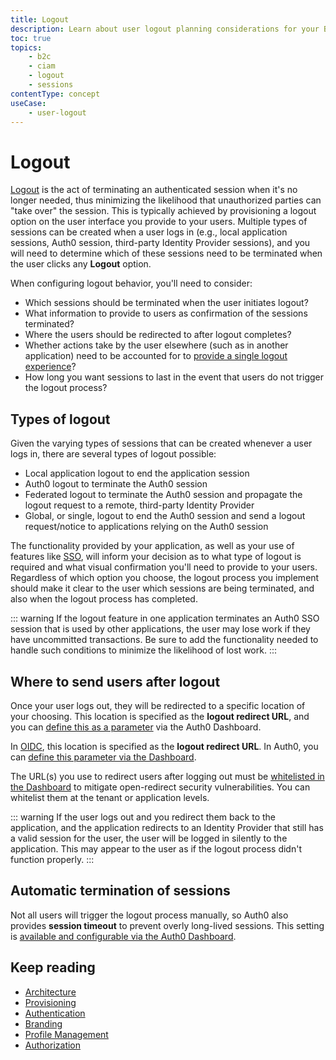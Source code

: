 ```yaml
---
title: Logout
description: Learn about user logout planning considerations for your B2C implementation.
toc: true
topics:
    - b2c
    - ciam
    - logout
    - sessions
contentType: concept
useCase:
    - user-logout
---
```

# Logout

[Logout](/logout) is the act of terminating an authenticated session when it's no longer needed, thus minimizing the likelihood that unauthorized parties can "take over" the session. This is typically achieved by provisioning a logout option on the user interface you provide to your users. Multiple types of sessions can be created when a user logs in (e.g., local application sessions, Auth0 session, third-party Identity Provider sessions), and you will need to determine which of these sessions need to be terminated when the user clicks any **Logout** option.

When configuring logout behavior, you'll need to consider:

* Which sessions should be terminated when the user initiates logout?
* What information to provide to users as confirmation of the sessions terminated?
* Where the users should be redirected to after logout completes?
* Whether actions take by the user elsewhere (such as in another application) need to be accounted for to [provide a single logout experience](/logout/guides/logout-applications#single-sign-out-configuration-example)?
* How long you want sessions to last in the event that users do not trigger the logout process?

## Types of logout

Given the varying types of sessions that can be created whenever a user logs in, there are several types of logout possible:

* Local application logout to end the application session
* Auth0 logout to terminate the Auth0 session
* Federated logout to terminate the Auth0 session and propagate the logout request to a remote, third-party Identity Provider
* Global, or single, logout to end the Auth0 session and send a logout request/notice to applications relying on the Auth0 session

The functionality provided by your application, as well as your use of features like [SSO](/sso), will inform your decision as to what type of logout is required and what visual confirmation you'll need to provide to your users. Regardless of which option you choose, the logout process you implement should make it clear to the user which sessions are being terminated, and also when the logout process has completed.

::: warning
If the logout feature in one application terminates an Auth0 SSO session that is used by other applications, the user may lose work if they have uncommitted transactions. Be sure to add the functionality needed to handle such conditions to minimize the likelihood of lost work.
:::

## Where to send users after logout

Once your user logs out, they will be redirected to a specific location of your choosing. This location is specified as the **logout redirect URL**, and you can [define this as a parameter](/logout/guides/redirect-users-after-logout) via the Auth0 Dashboard. 

In [OIDC](/protocols/oidc), this location is specified as the **logout redirect URL**. In Auth0, you can [define this parameter via the Dashboard](/logout/guides/redirect-users-after-logout).

The URL(s) you use to redirect users after logging out must be [whitelisted in the Dashboard](/logout#redirect-users-after-logout) to mitigate open-redirect security vulnerabilities. You can whitelist them at the tenant or application levels.

::: warning
If the user logs out and you redirect them back to the application, and the application redirects to an Identity Provider that still has a valid session for the user, the user will be logged in silently to the application. This may appear to the user as if the logout process didn't function properly.
:::

## Automatic termination of sessions

Not all users will trigger the logout process manually, so Auth0 also provides **session timeout** to prevent overly long-lived sessions. This setting is [available and configurable via the Auth0 Dashboard](/dashboard/dashboard-tenant-settings#session-timeout).

## Keep reading

* [Architecture](/architecture-scenarios/implementation/b2c/b2c-architecture)
* [Provisioning](/architecture-scenarios/implementation/b2c/b2c-provisioning)
* [Authentication](/architecture-scenarios/implementation/b2c/b2c-authentication)
* [Branding](/architecture-scenarios/implementation/b2c/b2c-branding)
* [Profile Management](/architecture-scenarios/implementation/b2c/b2c-profile-mgmt)
* [Authorization](/architecture-scenarios/implementation/b2c/b2c-authorization)
